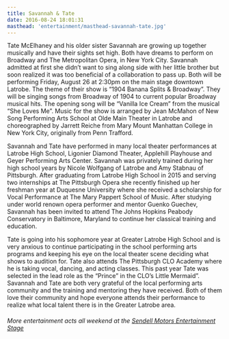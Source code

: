 ```yaml
---
title: Savannah & Tate
date: 2016-08-24 18:01:31
masthead: 'entertainment/masthead-savannah-tate.jpg'
---
```

Tate McElhaney and his older sister Savannah are growing up together musically and have their sights set high. Both have dreams to perform on Broadway and The Metropolitan Opera, in New York City. Savannah admitted at first she didn’t want to sing along side with her little brother but soon realized it was too beneficial of a collaboration to pass up. Both will be performing Friday, August 26 at 2:30pm on the main stage downtown Latrobe. The theme of their show is “1904 Banana Splits & Broadway”. They will be singing songs from Broadway of 1904 to current popular Broadway musical hits. The opening song will be “Vanilla Ice Cream” from the musical “She Loves Me”. Music for the show is arranged by Jean McMahon of New Song Performing Arts School at Olde Main Theater in Latrobe and choreographed by Jarrett Reiche from Mary Mount Manhattan College in New York City, originally from Penn Trafford.

Savannah and Tate have performed in many local theater performances at Latrobe High School, Ligonier Diamond Theater, Applehill Playhouse and Geyer Performing Arts Center. Savannah was privately trained during her high school years by Nicole Wolfgang of Latrobe and Amy Stabnau of Pittsburgh. After graduating from Latrobe High School in 2015 and serving two internships at The Pittsburgh Opera she recently finished up her freshman year at Duquesne University where she received a scholarship for Vocal Performance at The Mary Pappert School of Music. After studying under world renown opera performer and mentor Guenko Guechev, Savannah has been invited to attend The Johns Hopkins Peabody Conservatory in Baltimore, Maryland to continue her classical training and education.

Tate is going into his sophomore year at Greater Latrobe High School and is very anxious to continue participating in the school performing arts programs and keeping his eye on the local theater scene deciding what shows to audition for. Tate also attends The Pittsburgh CLO Academy where he is taking vocal, dancing,  and acting classes. This past year Tate was selected  in the lead role as the “Prince” in the CLO’s Little Mermaid”. Savannah and Tate are both very grateful of the local performing arts community and the training and mentoring they have received. Both of them love their community and hope everyone attends their performance to realize what local talent there is in the Greater Latrobe area.


###### More entertainment acts all weekend at the [Sendell Motors Entertainment Stage](../schedule)
